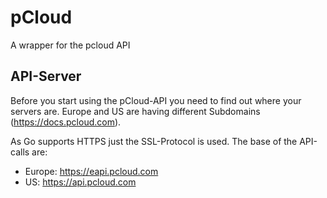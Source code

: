 # pCloud

A wrapper for the pcloud API

## API-Server

Before you start using the pCloud-API you need to find out where your servers are. Europe and US are having different Subdomains (https://docs.pcloud.com).

As Go supports HTTPS just the SSL-Protocol is used. The base of the API-calls are:

* Europe: https://eapi.pcloud.com
* US: https://api.pcloud.com
